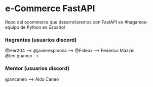 # e-Commerce FastAPI
Repo del ecommerce que desarrollaremos con FastAPI en #hagamos-equipo de Python en Español

### Itegrantes (usuarios discord)
@Her204 -->
@javierespinoza --> 
@Fideox --> Federico Mazzei
@leo.guanco --> 

### Mentor (usuarios discord)
@ancaneo --> Aldo Caneo

